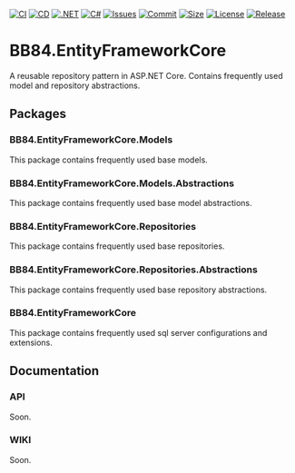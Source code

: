 [![CI](https://github.com/BoBoBaSs84/BB84.EntityFrameworkCore/actions/workflows/ci.yml/badge.svg?branch=main)](https://github.com/BoBoBaSs84/BB84.EntityFrameworkCore/actions/workflows/ci.yml)
[![CD](https://github.com/BoBoBaSs84/BB84.EntityFrameworkCore/actions/workflows/cd.yml/badge.svg?branch=main)](https://github.com/BoBoBaSs84/BB84.EntityFrameworkCore/actions/workflows/cd.yml)
[![.NET](https://img.shields.io/badge/net8.0-5C2D91?logo=.NET&labelColor=gray)](https://github.com/BoBoBaSs84/BB84.EntityFrameworkCore)
[![C#](https://img.shields.io/badge/12.0-239120?logo=csharp&logoColor=white&labelColor=gray)](https://github.com/BoBoBaSs84/BB84.EntityFrameworkCore)
[![Issues](https://img.shields.io/github/issues/BoBoBaSs84/BB84.EntityFrameworkCore)](https://github.com/BoBoBaSs84/BB84.EntityFrameworkCore/issues)
[![Commit](https://img.shields.io/github/last-commit/BoBoBaSs84/BB84.EntityFrameworkCore)](https://github.com/BoBoBaSs84/BB84.EntityFrameworkCore/commit/main)
[![Size](https://img.shields.io/github/repo-size/BoBoBaSs84/BB84.EntityFrameworkCore)](https://github.com/BoBoBaSs84/BB84.EntityFrameworkCore)
[![License](https://img.shields.io/github/license/BoBoBaSs84/BB84.EntityFrameworkCore)](https://github.com/BoBoBaSs84/BB84.EntityFrameworkCore/blob/main/LICENSE)
[![Release](https://img.shields.io/github/v/release/BoBoBaSs84/BB84.EntityFrameworkCore)](https://github.com/BoBoBaSs84/BB84.EntityFrameworkCore/releases/latest)

# BB84.EntityFrameworkCore
A reusable repository pattern in ASP.NET Core. Contains frequently used model and repository abstractions.

## Packages

### BB84.EntityFrameworkCore.Models

This package contains frequently used base models.

### BB84.EntityFrameworkCore.Models.Abstractions

This package contains frequently used base model abstractions.

### BB84.EntityFrameworkCore.Repositories

This package contains frequently used base repositories.

### BB84.EntityFrameworkCore.Repositories.Abstractions

This package contains frequently used base repository abstractions.

### BB84.EntityFrameworkCore

This package contains frequently used sql server configurations and extensions.

## Documentation

### API

Soon.

### WIKI

Soon.
